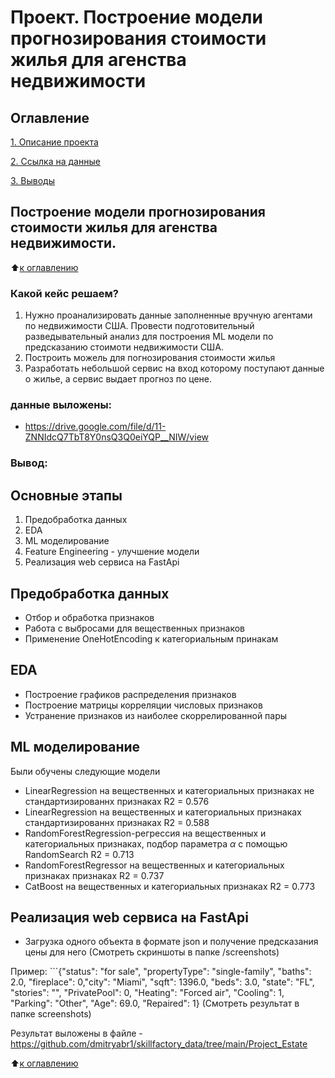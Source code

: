 # Проект. Построение модели прогнозирования стоимости жилья для агенства недвижимости

## Оглавление 
[1. Описание проекта](https://github.com/dmitryabr1/skillfactory_data/blob/main/Project_Estate/%D0%91%D1%80%D0%B8%D1%84_%D1%83%D1%87%D0%B5%D0%B1%D0%BD%D0%BE%D0%B3%D0%BE_%D0%BA%D0%B5%D0%B9%D1%81%D0%B0__%D0%9C%D0%BE%D0%B4%D0%B5%D0%BB%D1%8C_%D0%BF%D1%80%D0%BE%D0%B3%D0%BD%D0%BE%D0%B7%D0%B8%D1%80%D0%BE%D0%B2%D0%B0%D0%BD%D0%B8%D1%8F_%D1%81%D1%82%D0%BE%D0%B8%D0%BC%D0%BE%D1%81%D1%82%D0%B8_%D0%B6%D0%B8%D0%BB%D1%8C%D1%8F_%D0%B4%D0%BB%D1%8F_%D0%B0%D0%B3%D0%B5%D0%BD%D1%82%D1%81%D1%82%D0%B2%D0%B0_%D0%BD%D0%B5%D0%B4%D0%B2%D0%B8%D0%B6%D0%B8%D0%BC%D0%BE%D1%81%D1%82%D0%B8_.pdf)

[2. Ссылка на данные](https://drive.google.com/file/d/11-ZNNIdcQ7TbT8Y0nsQ3Q0eiYQP__NIW/view)

[3. Выводы](https://github.com/dmitryabr1/skillfactory_data/tree/main/Project_Estate)

## Построение модели прогнозирования стоимости жилья для агенства недвижимости.
:arrow_up:[к оглавлению]()

### Какой кейс решаем?
1. Нужно проанализировать данные заполненные вручную агентами по недвижимости США. Провести подготовительный разведывательный анализ для построения ML модели по предсказанию стоимоти недвижимости США. 
2. Построить можель для погнозирования стоимости жилья
3. Разработать небольшой сервис на вход которому поступают данные о жилье, а сервис выдает прогноз по цене.

### данные выложены:
- https://drive.google.com/file/d/11-ZNNIdcQ7TbT8Y0nsQ3Q0eiYQP__NIW/view

### Вывод:
Основные этапы
----------------------
1. Предобработка данных
2. EDA
3. ML моделирование
4. Feature Engineering - улучшение модели
5. Реализация web сервиса на FastApi

Предобработка данных
-----------------------
+ Отбор и обработка признаков  
+ Работа с выбросами для вещественных признаков
+ Применение OneHotEncoding к категориальным принакам

EDA
-----------------------
+ Построение графиков распределения признаков
+ Построение матрицы корреляции числовых признаков
+ Устранение признаков из наиболее скоррелированной пары

ML моделирование 
-----------------------
Были обучены следующие модели
+ LinearRegression на вещественных и категориальных признаках не стандартизированнх признаках  R2 = 0.576
+ LinearRegression на вещественных и категориальных признаках стандартизированнх признаках  R2 =  0.588
+ RandomForestRegression-регрессия на вещественных и категориальных признаках, подбор параметра $\alpha$ с помощью RandomSearch  R2 = 0.713
+ RandomForestRegressor на вещественных и категориальных признаках признаках  R2 = 0.737
+ CatBoost на вещественных и категориальных признаках  R2 = 0.773

Реализация web сервиса на FastApi 
-----------------------
+ Загрузка одного объекта в формате json и получение предсказания цены для него (Смотреть скриншоты в папке /screenshots)

Пример: ```{"status": "for sale", "propertyType": "single-family", "baths": 2.0, "fireplace": 0,"city": "Miami", "sqft": 1396.0, "beds": 3.0, "state": "FL", "stories": "", "PrivatePool": 0, "Heating": "Forced air", "Cooling": 1, "Parking": "Other", "Age": 69.0, "Repaired": 1}
(Смотреть результат в папке screenshots)

Результат выложены в файле - https://github.com/dmitryabr1/skillfactory_data/tree/main/Project_Estate

:arrow_up:[к оглавлению]()
